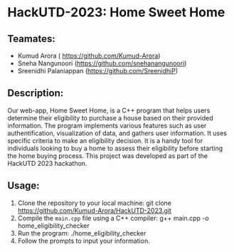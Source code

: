 # HackUTD-2023: Home Sweet Home

## Teamates:
- Kumud Arora ( https://github.com/Kumud-Arora)
- Sneha Nangunoori (https://github.com/snehanangunoori)
- Sreenidhi Palaniappan (https://github.com/SreenidhiP)

## Description:

Our web-app, Home Sweet Home, is a C++ program that helps users determine their eligibility to purchase a house based on their provided information. The program implements various features such as user authentification, visualization of data, and gathers user information. It uses specific criteria to make an eligibility decision. It is a handy tool for individuals looking to buy a home to assess their eligibility before starting the home buying process. This project was developed as part of the HackUTD 2023 hackathon.

## Usage:

1. Clone the repository to your local machine: git clone https://github.com/Kumud-Arora/HackUTD-2023.git
2. Compile the `main.cpp` file using a C++ compiler: g++ main.cpp -o home_eligibility_checker
3. Run the program: ./home_eligibility_checker
4. Follow the prompts to input your information.




